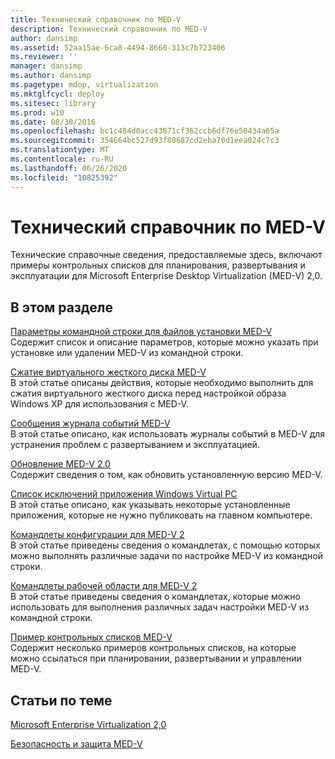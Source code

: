 ```yaml
---
title: Технический справочник по MED-V
description: Технический справочник по MED-V
author: dansimp
ms.assetid: 52aa15ae-6ca8-4494-8660-313c7b723406
ms.reviewer: ''
manager: dansimp
ms.author: dansimp
ms.pagetype: mdop, virtualization
ms.mktglfcycl: deploy
ms.sitesec: library
ms.prod: w10
ms.date: 08/30/2016
ms.openlocfilehash: bc1c484d0acc43871cf362ccb6df76e50434a65a
ms.sourcegitcommit: 354664bc527d93f80687cd2eba70d1eea024c7c3
ms.translationtype: MT
ms.contentlocale: ru-RU
ms.lasthandoff: 06/26/2020
ms.locfileid: "10825392"
---
```

# Технический справочник по MED-V


Технические справочные сведения, предоставляемые здесь, включают примеры контрольных списков для планирования, развертывания и эксплуатации для Microsoft Enterprise Desktop Virtualization (MED-V) 2,0.

## В этом разделе


<a href="" id="command-line-options-for-med-v-installation-files"></a>[Параметры командной строки для файлов установки MED-V](command-line-options-for-med-v-installation-files.md)  
Содержит список и описание параметров, которые можно указать при установке или удалении MED-V из командной строки.

<a href="" id="compacting-the-med-v-virtual-hard-disk"></a>[Сжатие виртуального жесткого диска MED-V](compacting-the-med-v-virtual-hard-disk.md)  
В этой статье описаны действия, которые необходимо выполнить для сжатия виртуального жесткого диска перед настройкой образа Windows XP для использования с MED-V.

<a href="" id="med-v-event-log-messages"></a>[Сообщения журнала событий MED-V](med-v-event-log-messages.md)  
В этой статье описано, как использовать журналы событий в MED-V для устранения проблем с развертыванием и эксплуатацией.

<a href="" id="updating-med-v-2-0"></a>[Обновление MED-V 2.0](updating-med-v-20.md)  
Содержит сведения о том, как обновить установленную версию MED-V.

<a href="" id="windows-virtual-pc-application-exclude-list"></a>[Список исключений приложения Windows Virtual PC](windows-virtual-pc-application-exclude-list.md)  
В этой статье описано, как указывать некоторые установленные приложения, которые не нужно публиковать на главном компьютере.

<a href="" id="med-v-2-configuration-cmdlets"></a>[Командлеты конфигурации для MED-V 2](https://go.microsoft.com/fwlink/?LinkId=213301)  
В этой статье приведены сведения о командлетах, с помощью которых можно выполнять различные задачи по настройке MED-V из командной строки.

<a href="" id="med-v-2-workspace-cmdlets"></a>[Командлеты рабочей области для MED-V 2](https://go.microsoft.com/fwlink/?LinkId=213302)  
В этой статье приведены сведения о командлетах, которые можно использовать для выполнения различных задач настройки MED-V из командной строки.

<a href="" id="example-med-v-checklists"></a>[Пример контрольных списков MED-V](example-med-v-checklists.md)  
Содержит несколько примеров контрольных списков, на которые можно ссылаться при планировании, развертывании и управлении MED-V.

## Статьи по теме


[Microsoft Enterprise Virtualization 2,0](index.md)

[Безопасность и защита MED-V](security-and-protection-for-med-v.md)

 

 





